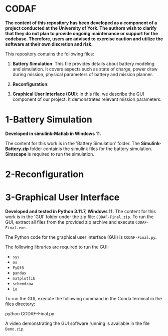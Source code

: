 # CODAF
**The content of this repository has been developed as a component of a project conducted at the University of York. The authors wish to clarify that they do not plan to provide ongoing maintenance or support for the codebase. Therefore, users are advised to exercise caution and utilize the software at their own discretion and risk.**

This repository contains the following files:

1. **Battery Simulation**: This file provides details about battery modeling and simulation. It covers aspects such as state of charge, power draw during mission, physical parameters of battery and mission planner.

2. **Reconfiguration**: 

3. **Graphical User Interface (GUI)**: In this file, we describe the GUI component of our project. It demonstrates relevant mission parameters.

# 1-Battery Simulation
**Developed in simulink-Matlab in Windows 11.**

The content for this work is in the 'Battery Simulation' folder. The **Simulink-Battery.zip** folder containis the simulink files for the battery simulation. **Simscape** is required to run the simulation.

# 2-Reconfiguration

# 3-Graphical User Interface
**Developed and tested in Python 3.11.7, Windows 11.**
The content for this work is in the 'GUI' folder under the zip file: `CODAF-Final.zip`.
To run the GUI, extract all files from the provided zip archive and execute `CODAF-Final.exe`.

The Python code for the graphical user interface (GUI) is `CODAF-Final.py`. 

The following libraries are required to run the GUI:
- `sys`
- `os`
- `PyQt5`
- `pandas`
- `matplotlib`
- `schemdraw`
- `io`

To run the GUI, execute the following command in the Conda terminal in the files directory:

python CODAF-Final.py

A video demonstrating the GUI software running is available in the file `Demo.zip`.


